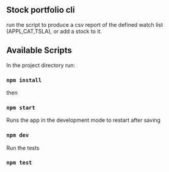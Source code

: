 ## Stock portfolio cli
run the script to produce a csv report of the defined watch list (APPL,CAT,TSLA), or add a stock to it.

## Available Scripts

In the project directory run:

### `npm install`
then
### `npm start`

Runs the app in the development mode to restart after saving<br />
### `npm dev`

Run the tests<br />
### `npm test`
